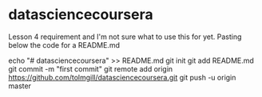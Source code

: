 # datasciencecoursera
Lesson 4 requirement and I'm not sure what to use this for yet.
Pasting below the code for a README.md

echo "# datasciencecoursera" >> README.md
git init
git add README.md
git commit -m "first commit"
git remote add origin https://github.com/tolmgill/datasciencecoursera.git
git push -u origin master
